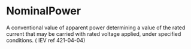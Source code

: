 NominalPower
============

A conventional value of apparent power determining a value of the rated current that may be carried with rated voltage applied, under specified conditions. ( IEV ref 421-04-04)
